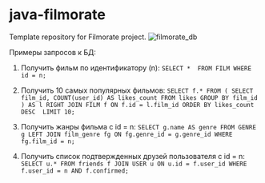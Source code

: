 # java-filmorate
Template repository for Filmorate project.
![filmorate_db](https://github.com/RinaEgo/java-filmorate/assets/119045429/8c130516-c0bf-4d45-a9d3-11357ce66edf)

Примеры запросов к БД:
1. Получить фильм по идентификатору (n): 
      `SELECT * 
      FROM FILM
      WHERE id = n;`

2. Получить 10 самых популярных фильмов:
     `SELECT f.*
      FROM (
          SELECT film_id,
                 COUNT(user_id) AS likes_count
          FROM likes
          GROUP BY film_id
          ) AS l
      RIGHT JOIN FILM f ON f.id = l.film_id
      ORDER BY likes_count DESC 
      LIMIT 10;`
     
3. Получить жанры фильма с id = n:
     `SELECT g.name AS genre
      FROM GENRE g
      LEFT JOIN film_genre fg ON fg.genre_id = g.genre_id
      WHERE fg.film_id = n;`
      
 4. Получить список подтвержденных друзей пользователя с id = n:
      `SELECT u.*
      FROM friends f
      JOIN USER u ON u.id = f.user_id
      WHERE f.user_id = n
            AND f.confirmed;`

